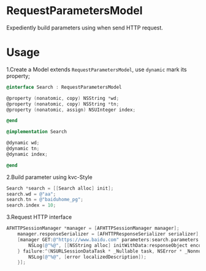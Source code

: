 # RequestParametersModel
Expediently build parameters using when send HTTP request.

# Usage

1.Create a Model extends `RequestParametersModel`, use `dynamic` mark its property;
```objectivec
@interface Search : RequestParametersModel

@property (nonatomic, copy) NSString *wd;
@property (nonatomic, copy) NSString *tn;
@property (nonatomic, assign) NSUInteger index;

@end

@implementation Search

@dynamic wd;
@dynamic tn;
@dynamic index;

@end
```

2.Build parameter using kvc-Style
```objectivec
Search *search = [[Search alloc] init];
search.wd = @"aa";
search.tn = @"baiduhome_pg";
search.index = 10;
```

3.Request HTTP interface
```objectivec
AFHTTPSessionManager *manager = [AFHTTPSessionManager manager];
    manager.responseSerializer = [AFHTTPResponseSerializer serializer];
    [manager GET:@"https://www.baidu.com" parameters:search.parameters progress:nil success:^(NSURLSessionDataTask * _Nonnull task, id  _Nullable responseObject) {
        NSLog(@"%@", [[NSString alloc] initWithData:responseObject encoding:NSUTF8StringEncoding]);
    } failure:^(NSURLSessionDataTask * _Nullable task, NSError * _Nonnull error) {
        NSLog(@"%@", [error localizedDescription]);
    }];
```
